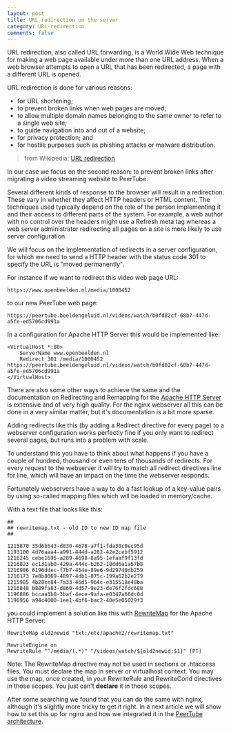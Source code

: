 ```yaml
---
layout: post
title: URL redirection on the server
category: URL-redirection
comments: false
---
```


URL redirection, also called URL forwarding, is a World Wide Web technique for making a web page available under more than one URL address. When a web browser attempts to open a URL that has been redirected, a page with a different URL is opened.

URL redirection is done for various reasons:

* for URL shortening;
* to prevent broken links when web pages are moved;
* to allow multiple domain names belonging to the same owner to refer to a single web site;
* to guide navigation into and out of a website;
* for privacy protection; and
* for hostile purposes such as phishing attacks or malware distribution.

> from Wikipedia: [URL redirection](https://en.wikipedia.org/wiki/URL_redirection)

In our case we focus on the second reason: to prevent broken links after migrating a video streaming website to PeerTube.

<!--more-->

Several different kinds of response to the browser will result in a redirection. These vary in whether they affect HTTP headers or HTML content. The techniques used typically depend on the role of the person implementing it and their access to different parts of the system. For example, a web author with no control over the headers might use a Refresh meta tag whereas a web server administrator redirecting all pages on a site is more likely to use server configuration.

We will focus on the implementation of redirects in a server configuration, for which we need to send a HTTP header with the status code 301 to specify the URL is "moved permanently".

For instance if we want to redirect this video web page URL:

`https://www.openbeelden.nl/media/1000452`

to our new PeerTube web page:

`https://peertube.beeldengeluid.nl/videos/watch/b0fd82cf-68b7-447d-a5fe-ed5706cd991a`

In a configuration for Apache HTTP Server this would be implemented like:

```
<VirtualHost *:80>
    ServerName www.openbeelden.nl
    Redirect 301 /media/1000452 https://peertube.beeldengeluid.nl/videos/watch/b0fd82cf-68b7-447d-a5fe-ed5706cd991a
</VirtualHost>
```

There are also some other ways to achieve the same and the documentation on  Redirecting and Remapping for the [Apache HTTP Server](https://httpd.apache.org/docs/2.4/rewrite/remapping.html) is extensive and of very high quality. For the nginx webserver all this can be done in a very similar matter, but it's documentation is a bit more sparse.

Adding redirects like this (by adding a Redirect directive for every page) to a webserver configuration works perfectly fine if you only want to redirect several pages, but runs into a problem with scale. 

To understand this you have to think about what happens if you have a couple of hundred, thousand or even tens of thousands of redirects. For every request to the webserver it will try to match all redirect directives line for line, which will have an impact on the time the webserver responds.

Fortunately webservers have a way to do a fast lookup of a key-value pairs by using so-called mapping files which will be loaded in memory/cache.

With a text file that looks like this:

```
##
## rewritemap.txt - old ID to new ID map file
##

1215870 35d6b543-d830-4678-a7f1-fda30c0ec95d
1193100 4d76aaa4-a991-444d-a282-42e2cebf5912
1216245 cebe1695-a289-4698-8a95-1efaaf9f13fd
1216823 ec131ab0-429a-444c-b262-18dd6a1a57b8
1216986 6196ddec-f7b7-454e-89e6-9d29740db259
1216173 7e8b8069-4897-4db1-875c-199a62b2e279
1215985 4b28ce84-7a33-46d5-964c-e315518e48ba
1216848 b889fa83-d860-4d57-9e23-de76f2fdc688
1196886 bccaa3b0-3baf-4ece-9afa-e0347a66dc0d
1196956 a94c4000-1ee1-4bf6-bac2-40e5e05029f3
```

you could implement a solution like this with [RewriteMap](https://httpd.apache.org/docs/2.4/rewrite/rewritemap.html) for the Apache HTTP Server:

```
RewriteMap old2newid "txt:/etc/apache2/rewritemap.txt"
```

```
RewriteEngine on
RewriteRule "^/media/(.*)" "/videos/watch/${old2newid:$1}" [PT]
```

Note: The RewriteMap directive may not be used in <Directory> sections or .htaccess files. You must declare the map in server or virtualhost context. You may use the map, once created, in your RewriteRule and RewriteCond directives in those scopes. You just can't __declare__ it in those scopes.

After some searching we found that you can do the same with nginx, although it's slightly more tricky to get it right. In a next article we will show how to set this up for nginx and how we integrated it in the [PeerTube architecture](https://docs.joinpeertube.org/contribute-architecture?id=technical-overview).
